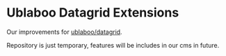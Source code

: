 # Ublaboo Datagrid Extensions

Our improvements for [ublaboo/datagrid](https://github.com/contributte/datagrid).

Repository is just temporary, features will be includes in our cms in future.
